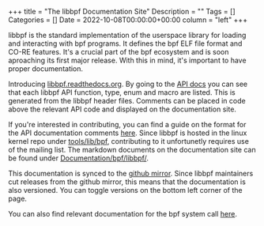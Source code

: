 +++
title = "The libbpf Documentation Site"
Description = ""
Tags = []
Categories = []
Date = 2022-10-08T00:00:00+00:00
column = "left"
+++

libbpf is the standard implementation of the userspace library for loading and interacting with bpf programs. It defines the bpf ELF file format and CO-RE features. It's a crucial part of the bpf ecosystem and is soon aproaching its first major release. With this in mind, it's important to have proper documentation.

Introducing [libbpf.readthedocs.org](https://libbpf.readthedocs.org). By going to the [API docs](https://libbpf.readthedocs.io/en/latest/api.html) you can see that each libbpf API function, type, enum and macro are listed. This is generated from the libbpf header files. Comments can be placed in code above the relevant API code and displayed on the documentation site. 

If you're interested in contributing, you can find a guide on the format for the API documentation comments [here](https://libbpf.readthedocs.io/en/latest/libbpf_naming_convention.html#api-documentation-convention). Since libbpf is hosted in the linux kernel repo under [tools/lib/bpf](https://git.kernel.org/pub/scm/linux/kernel/git/bpf/bpf-next.git/tree/tools/lib/bpf), contributing to it unfortunetly requires use of the mailing list. The markdown documents on the documentation site can be found under [Documentation/bpf/libbpf/](https://git.kernel.org/pub/scm/linux/kernel/git/bpf/bpf-next.git/tree/Documentation/bpf/libbpf). 

This documentation is synced to the [github mirror](https://github.com/libbpf/libbpf). Since libbpf maintainers cut releases from the github mirror, this means that the documentation is also versioned. You can toggle versions on the bottom left corner of the page. 

You can also find relevant documentation for the bpf system call [here](https://www.kernel.org/doc/html/latest/userspace-api/ebpf/syscall.html).
